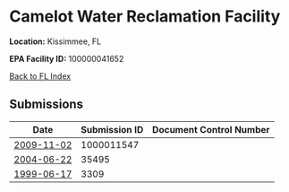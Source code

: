 # Camelot Water Reclamation Facility

**Location:** Kissimmee, FL

**EPA Facility ID:** 100000041652

[Back to FL Index](../../index.md)

## Submissions

| Date | Submission ID | Document Control Number |
|------|--------------|-------------------------|
| [2009-11-02](submissions/1000011547.md) | 1000011547 |  |
| [2004-06-22](submissions/35495.md) | 35495 |  |
| [1999-06-17](submissions/3309.md) | 3309 |  |
